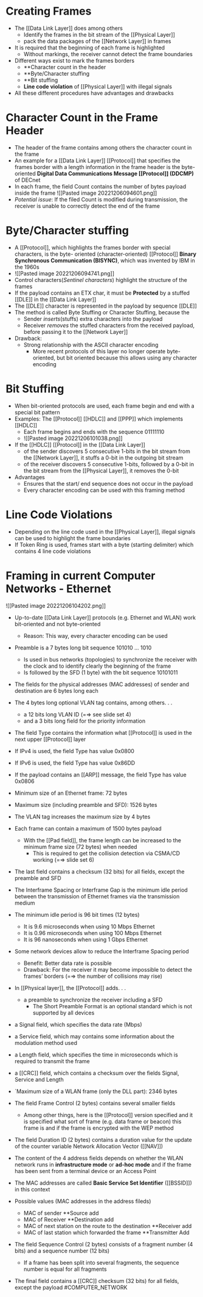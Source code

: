 # Creating Frames
* The [[Data Link Layer]] does among others
	* Identify the frames in the bit stream of the [[Physical Layer]]
	* pack the data packages of the [[Network Layer]] in frames
* It is required that the beginning of each frame is highlighted
	* Without markings, the receiver cannot detect the frame boundaries
* Different ways exist to mark the frames borders
	* **Character count in the header
	* **Byte/Character stuffing
	* **Bit stuffing
	* **Line code violation** of [[Physical Layer]] with illegal signals
* All these different procedures have advantages and drawbacks
# Character Count in the Frame Header
* The header of the frame contains among others the character count in the frame
* An example for a [[Data Link Layer]] [[Protocol]] that specifies the frames border with a length information in the frame header is the byte-oriented **Digital Data Communications Message [[Protocol]] (DDCMP)** of DECnet
* In each frame, the field Count contains the number of bytes payload inside the frame
 ![[Pasted image 20221206094601.png]]
* *Potential issue*: If the filed Count is modified during transmission, the receiver is unable to correctly detect the end of the frame
# Byte/Character stuffing
* A [[Protocol]], which highlights the frames border with special characters, is the byte- oriented (character-oriented) [[Protocol]] **Binary Synchronous Communication (BISYNC)**, which was invented by IBM in the 1960s
* ![[Pasted image 20221206094741.png]]
* Control characters(*Sentinel characters*) highlight the structure of the frames
* If the payload contains an ETX char, it must be **Protected** by a stuffed [[DLE]] in the [[Data Link Layer]]
* The [[DLE]] character is represented in the payload by sequence [[DLE]]
* The method is called Byte Stuffing or Character Stuffing, because the 
	* Sender *inserts*(stuffs) extra characters into the payload
	* Receiver *removes* the stuffed characters from the received payload, before passing it to the [[Network Layer]]
* Drawback:
	* Strong relationship with the ASCII character encoding
		* More recent protocols of this layer no longer operate byte-oriented, but bit oriented because this allows using any character encoding
# Bit Stuffing
* When bit-oriented protocols are used, each frame begin and end with a special bit pattern
* Examples: The [[Protocol]] [[HDLC]] and [[PPP]] which implements [[HDLC]]
	* Each frame begins and ends with the sequence 01111110
	* ![[Pasted image 20221206101038.png]]
* If the [[HDLC]] [[Protocol]] in the [[Data Link Layer]]
	* of the sender discovers 5 consecutive 1-bits in the bit stream from the [[Network Layer]], it stuffs a 0-bit in the outgoing bit stream
	* of the receiver discovers 5 consecutive 1-bits, followed by a 0-bit in the bit stream from the [[Physical Layer]], it removes the 0-bit
* Advantages
	* Ensures that the start/ end sequence does not occur in the payload
	* Every character encoding can be used with this framing method
# Line Code Violations
* Depending on the line code used in the [[Physical Layer]], illegal signals can be used to highlight the frame boundaries
* If Token Ring is used, frames start with a byte (starting delimiter) which contains 4 line code violations
# Framing in current Computer Networks - Ethernet
![[Pasted image 20221206104202.png]]
* Up-to-date [[Data Link Layer]] protocols (e.g. Ethernet and WLAN) work bit-oriented and not byte-oriented  
	* Reason: This way, every character encoding can be used
* Preamble is a 7 bytes long bit sequence 101010 ... 1010 
	* Is used in bus networks (topologies) to synchronize the receiver with the clock and to identify clearly the beginning of the frame  
	* Is followed by the SFD (1 byte) with the bit sequence 10101011
* The fields for the physical addresses (MAC addresses) of sender and destination are 6 bytes long each  
* The 4 bytes long optional VLAN tag contains, among others. . .  
	* a 12 bits long VLAN ID (=⇒ see slide set 4)  
	* and a 3 bits long field for the priority information  
* The field Type contains the information what [[Protocol]] is used in the next upper [[Protocol]] layer

* If IPv4 is used, the field Type has value 0x0800  
* If IPv6 is used, the field Type has value 0x86DD  
* If the payload contains an [[ARP]] message, the field Type has value 0x0806
* Minimum size of an Ethernet frame: 72 bytes  
* Maximum size (including preamble and SFD): 1526 bytes  
* The VLAN tag increases the maximum size by 4 bytes

* Each frame can contain a maximum of 1500 bytes payload  
	* With the [[Pad field]], the frame length can be increased to the minimum frame size (72 bytes) when needed  
		* This is required to get the collision detection via CSMA/CD working  (=⇒ slide set 6)  
* The last field contains a checksum (32 bits) for all fields, except the preamble and SFD
* The Interframe Spacing or Interframe Gap is the minimum idle period between the transmission of Ethernet frames via the transmission medium  
* The minimum idle period is 96 bit times (12 bytes)  
	* It is 9.6 microseconds when using 10 Mbps Ethernet  
	* It is 0.96 microseconds when using 100 Mbps Ethernet  
	* It is 96 nanoseconds when using 1 Gbps Ethernet  
* Some network devices allow to reduce the Interframe Spacing period  
	* Benefit: Better data rate is possible  
	* Drawback: For the receiver it may become impossible to detect the frames’ borders (=⇒ the number of collisions may rise)
* In [[Physical layer]], the [[Protocol]] adds. . .  
	* a preamble to synchronize the receiver including a SFD  
		* The Short Preamble Format is an optional standard which is not supported by all devices  
* a Signal field, which specifies the data rate (Mbps)  
* a Service field, which may contains some information about the modulation method used  
* a Length field, which specifies the time in microseconds which is required to transmit the frame  
* a [[CRC]] field, which contains a checksum over the fields Signal, Service and Length
* `Maximum size of a WLAN frame (only the DLL part): 2346 bytes
* The field Frame Control (2 bytes) contains several smaller fields  
	* Among other things, here is the [[Protocol]] version specified and it is specified what sort of frame (e.g. data frame or beacon) this frame is and if the frame is encrypted with the WEP method  
* The field Duration ID (2 bytes) contains a duration value for the update of the counter variable Network Allocation Vector ([[NAV]])
* The content of the 4 address fields depends on whether the WLAN network runs in **infrastructure mode** or **ad-hoc mode** and if the frame has been sent from a terminal device or an Access Point  
* The MAC addresses are called **Basic Service Set Identifier** ([[BSSID]]) in this context
* Possible values (MAC addresses in the address fileds)
	* MAC of sender **Source add
	* MAC of Receiver **Destination add
	* MAC of next station on the route to the destination **Receiver add
	* MAC of last station which forwarded the frame **Transmitter Add
* The field Sequence Control (2 bytes) consists of a fragment number (4 bits) and a sequence number (12 bits)  
	* If a frame has been split into several fragments, the sequence number is equal for all fragments  
* The final field contains a [[CRC]] checksum (32 bits) for all fields, except the payload
#COMPUTER_NETWORK 
